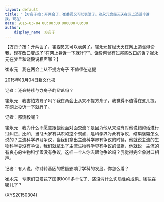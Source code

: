 ```yaml
---
layout: default
title: '【方舟子按：开两会了，崔委员又可以表演了。崔永元曾经天天在网上造谣诽谤
我，现在'
date: 2015-03-04T00:00:00.000000+08:00
author:
    display_name: 方舟子
---
```


【方舟子按：开两会了，崔委员又可以表演了。崔永元曾经天天在网上造谣诽谤我，现在改口变成了“在网上投诉一下就行了”。饶毅何曾有过那些改口的话？崔永元在梦里和饶毅说相声哪？】

崔永元：我在两会上从不提方舟子 不值得在这提

2015年03月04日新文化报

记者：还会持续与方舟子的辩论吗？

崔永元：我害怕方舟子吗？我在两会上从来不提方舟子，我觉得不值得在这儿提，在网上投诉一下就行了。

记者：那饶毅呢？

崔永元：我为什么不愿意跟饶毅面对面交流？是因为他从来没有对他说错的话进行过纠正。比如，当时大家有共识的这个观点，是科学界对此有争议，结果饶毅怎么说的？主流科学界没争议，当我们拿出主流科学界有争议的时候，他就说主流的生物科学界没有争议，我们就拿出了主流生物科学界有争议的证据，他就说，主流的有良心的生物科学家没有争议。这样一个人你去跟他争论吗？我觉得完全像对口相声。

记者：有人说，你对转基因的质疑影响了学科的发展，你怎么看？

崔永元：专家们已经花了国家1000多个亿了，还没有什么实质性的成果。钱花在哪儿了？

(XYS20150304)

